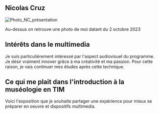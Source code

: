 ## Nicolas Cruz

![Photo_NC_présentation](https://github.com/PerformX2/H24_V11_inspirations_CRUZ/blob/main/semaine_01/Photo_NC_pr%C3%A9sentation.jpg)

Au-dessus on retrouve une photo de moi datant du 2 octobre 2023

## Intérêts dans le multimedia 
Je suis particulièrement intéressé par l'aspect audiovisuel du programme. Je désir vraiment innover grâce à ma créativité et ma passion. Pour cette raison, je vais continuer mes études après cette technique.

## Ce qui me plait dans l'introduction à la muséologie en TIM

Voici l'exposition que je souhaite partager une expérience pour mieux se préparer en oeuvre et dispositifs multimedia.

